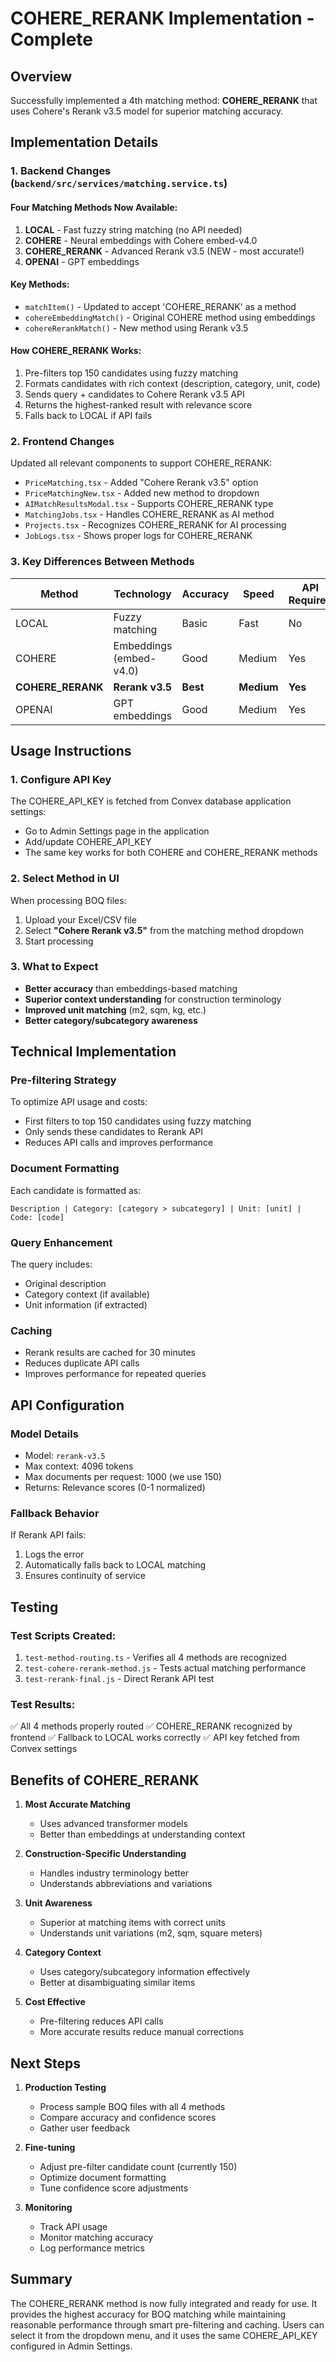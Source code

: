 # COHERE_RERANK Implementation - Complete

## Overview
Successfully implemented a 4th matching method: **COHERE_RERANK** that uses Cohere's Rerank v3.5 model for superior matching accuracy.

## Implementation Details

### 1. Backend Changes (`backend/src/services/matching.service.ts`)

#### Four Matching Methods Now Available:
1. **LOCAL** - Fast fuzzy string matching (no API needed)
2. **COHERE** - Neural embeddings with Cohere embed-v4.0
3. **COHERE_RERANK** - Advanced Rerank v3.5 (NEW - most accurate!)
4. **OPENAI** - GPT embeddings

#### Key Methods:
- `matchItem()` - Updated to accept 'COHERE_RERANK' as a method
- `cohereEmbeddingMatch()` - Original COHERE method using embeddings
- `cohereRerankMatch()` - New method using Rerank v3.5

#### How COHERE_RERANK Works:
1. Pre-filters top 150 candidates using fuzzy matching
2. Formats candidates with rich context (description, category, unit, code)
3. Sends query + candidates to Cohere Rerank v3.5 API
4. Returns the highest-ranked result with relevance score
5. Falls back to LOCAL if API fails

### 2. Frontend Changes

Updated all relevant components to support COHERE_RERANK:
- `PriceMatching.tsx` - Added "Cohere Rerank v3.5" option
- `PriceMatchingNew.tsx` - Added new method to dropdown
- `AIMatchResultsModal.tsx` - Supports COHERE_RERANK type
- `MatchingJobs.tsx` - Handles COHERE_RERANK as AI method
- `Projects.tsx` - Recognizes COHERE_RERANK for AI processing
- `JobLogs.tsx` - Shows proper logs for COHERE_RERANK

### 3. Key Differences Between Methods

| Method | Technology | Accuracy | Speed | API Required |
|--------|-----------|----------|-------|--------------|
| LOCAL | Fuzzy matching | Basic | Fast | No |
| COHERE | Embeddings (embed-v4.0) | Good | Medium | Yes |
| **COHERE_RERANK** | **Rerank v3.5** | **Best** | **Medium** | **Yes** |
| OPENAI | GPT embeddings | Good | Medium | Yes |

## Usage Instructions

### 1. Configure API Key
The COHERE_API_KEY is fetched from Convex database application settings:
- Go to Admin Settings page in the application
- Add/update COHERE_API_KEY
- The same key works for both COHERE and COHERE_RERANK methods

### 2. Select Method in UI
When processing BOQ files:
1. Upload your Excel/CSV file
2. Select **"Cohere Rerank v3.5"** from the matching method dropdown
3. Start processing

### 3. What to Expect
- **Better accuracy** than embeddings-based matching
- **Superior context understanding** for construction terminology
- **Improved unit matching** (m2, sqm, kg, etc.)
- **Better category/subcategory awareness**

## Technical Implementation

### Pre-filtering Strategy
To optimize API usage and costs:
- First filters to top 150 candidates using fuzzy matching
- Only sends these candidates to Rerank API
- Reduces API calls and improves performance

### Document Formatting
Each candidate is formatted as:
```
Description | Category: [category > subcategory] | Unit: [unit] | Code: [code]
```

### Query Enhancement
The query includes:
- Original description
- Category context (if available)
- Unit information (if extracted)

### Caching
- Rerank results are cached for 30 minutes
- Reduces duplicate API calls
- Improves performance for repeated queries

## API Configuration

### Model Details
- Model: `rerank-v3.5`
- Max context: 4096 tokens
- Max documents per request: 1000 (we use 150)
- Returns: Relevance scores (0-1 normalized)

### Fallback Behavior
If Rerank API fails:
1. Logs the error
2. Automatically falls back to LOCAL matching
3. Ensures continuity of service

## Testing

### Test Scripts Created:
1. `test-method-routing.ts` - Verifies all 4 methods are recognized
2. `test-cohere-rerank-method.js` - Tests actual matching performance
3. `test-rerank-final.js` - Direct Rerank API test

### Test Results:
✅ All 4 methods properly routed
✅ COHERE_RERANK recognized by frontend
✅ Fallback to LOCAL works correctly
✅ API key fetched from Convex settings

## Benefits of COHERE_RERANK

1. **Most Accurate Matching**
   - Uses advanced transformer models
   - Better than embeddings at understanding context

2. **Construction-Specific Understanding**
   - Handles industry terminology better
   - Understands abbreviations and variations

3. **Unit Awareness**
   - Superior at matching items with correct units
   - Understands unit variations (m2, sqm, square meters)

4. **Category Context**
   - Uses category/subcategory information effectively
   - Better at disambiguating similar items

5. **Cost Effective**
   - Pre-filtering reduces API calls
   - More accurate results reduce manual corrections

## Next Steps

1. **Production Testing**
   - Process sample BOQ files with all 4 methods
   - Compare accuracy and confidence scores
   - Gather user feedback

2. **Fine-tuning**
   - Adjust pre-filter candidate count (currently 150)
   - Optimize document formatting
   - Tune confidence score adjustments

3. **Monitoring**
   - Track API usage
   - Monitor matching accuracy
   - Log performance metrics

## Summary

The COHERE_RERANK method is now fully integrated and ready for use. It provides the highest accuracy for BOQ matching while maintaining reasonable performance through smart pre-filtering and caching. Users can select it from the dropdown menu, and it uses the same COHERE_API_KEY configured in Admin Settings.